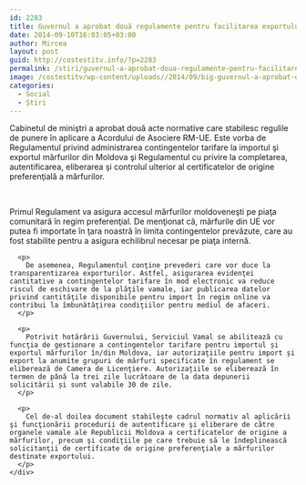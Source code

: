 ```yaml
---
id: 2283
title: Guvernul a aprobat două regulamente pentru facilitarea exportului mărfurilor pe piaţa UE
date: 2014-09-10T16:03:05+03:00
author: Mircea
layout: post
guid: http://costestitv.info/?p=2283
permalink: /stiri/guvernul-a-aprobat-doua-regulamente-pentru-facilitarea-exportului-marfurilor-pe-piata-ue/
image: /costestitv/wp-content/uploads//2014/09/big-guvernul-a-aprobat-doua-regulamente-pentru-facilitarea-exportului-marfurilor-pe-piata-ue.jpg
categories:
  - Social
  - Știri
---
```

<div class="lbr_2d lpad20">
  <span class="c2d size14">Cabinetul de miniştri a aprobat două acte normative care stabilesc regulile de punere în aplicare a Acordului de Asociere RM-UE. <!--more-->Este vorba de Regulamentul privind administrarea contingentelor tarifare la importul şi exportul mărfurilor din Moldova şi Regulamentul cu privire la completarea, autentificarea, eliberarea şi controlul ulterior al certificatelor de origine preferenţială a mărfurilor.</span>
</div>

&nbsp;

<div class="bpad10 tpad20">
  <div id="txtBlock" class="size14">
    <div>
      Primul Regulament va asigura accesul mărfurilor moldoveneşti pe piaţa comunitară în regim preferenţial. De menţionat că, mărfurile din UE vor putea fi importate în ţara noastră în limita contingentelor prevăzute, care au fost stabilite pentru a asigura echilibrul necesar pe piaţa internă.</p> 
      
      <p>
        De asemenea, Regulamentul conţine prevederi care vor duce la transparentizarea exporturilor. Astfel, asigurarea evidenţei cantitative a contingentelor tarifare în mod electronic va reduce riscul de eschivare de la plăţile vamale, iar publicarea datelor privind cantităţile disponibile pentru import în regim online va contribui la îmbunătăţirea condiţiilor pentru mediul de afaceri.
      </p>
      
      <p>
        Potrivit hotărârii Guvernului, Serviciul Vamal se abilitează cu funcţia de gestionare a contingentelor tarifare pentru importul și exportul mărfurilor în/din Moldova, iar autorizaţiile pentru import și export la anumite grupuri de mărfuri specificate în regulament se eliberează de Camera de Licenţiere. Autorizațiile se eliberează în termen de până la trei zile lucrătoare de la data depunerii solicitării și sunt valabile 30 de zile.
      </p>
      
      <p>
        Cel de-al doilea document stabileşte cadrul normativ al aplicării şi funcţionării procedurii de autentificare şi eliberare de către organele vamale ale Republicii Moldova a certificatelor de origine a mărfurilor, precum şi condiţiile pe care trebuie să le îndeplinească solicitanţii de certificate de origine preferenţiale a mărfurilor destinate exportului.
      </p>
    </div>
  </div>
</div>